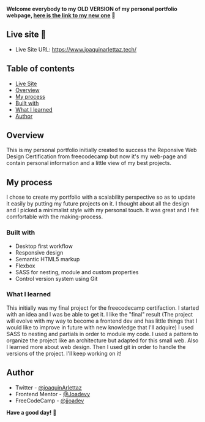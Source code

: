 **Welcome everybody to my OLD VERSION of my personal portfolio webpage, [here is the link to my new one](https://github.com/Joadevy/Personal-portfolio-next)  👋**

## Live site 🚀
- Live Site URL: https://www.joaquinarlettaz.tech/

## Table of contents
  - [Live Site](#live-site)
  - [Overview](#overview)
  - [My process](#my-process)
  - [Built with](#built-with)
  - [What I learned](#what-i-learned)
  - [Author](#author)

## Overview
This is my personal portfolio initially created to success the Reponsive Web Design Certification from freecodecamp but now it's my web-page and contain personal information and a little view of my best projects.

## My process
I chose to create my portfolio with a scalability perspective so as to update it easily by putting my future projects on it. I thought about all the design and I picked a minimalist style with my personal touch. It was great and I felt comfortable with the making-process.

### Built with

- Desktop first workflow
- Responsive design
- Semantic HTML5 markup
- Flexbox
- SASS for nesting, module and custom properties
- Control version system using Git

### What I learned

This initially was my final project for the freecodecamp certifaction. I started with an idea and I was be able to get it. I like the "final" result (The project will evolve with my way to become a frontend dev and has little things that I would like to improve in future with new knowledge that I'll adquire)
I used SASS to nesting and partials in order to module my code. I used a pattern to organize the project like an architecture but adapted for this small web.
Also I learned more about web design. Then I used git in order to handle the versions of the project.
I'll keep working on it!

## Author

- Twitter - [@joaquinArlettaz](https://twitter.com/joaquinarlettaz)
- Frontend Mentor - [@Joadevy](https://www.frontendmentor.io/profile/Joadevy)
- FreeCodeCamp - [@jjoadev](https://www.freecodecamp.org/jjoadev)

**Have a good day!** 🚀
